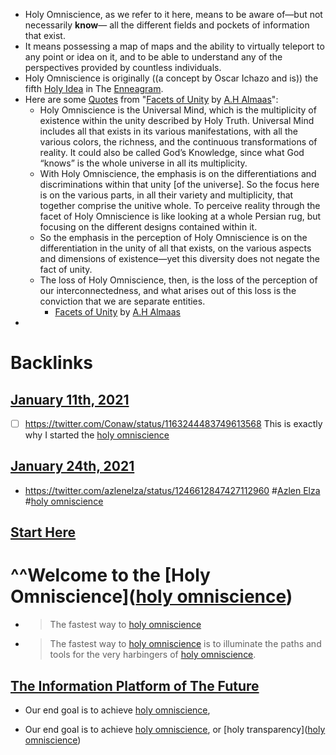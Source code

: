 - Holy Omniscience, as we refer to it here, means to be aware of—but not necessarily __know__— all the different fields and pockets of information that exist. 
- It means possessing a map of maps and the ability to virtually teleport to any point or idea on it, and to be able to understand any of the perspectives provided by countless individuals.
- Holy Omniscience is originally ((a concept by Oscar Ichazo and is)) the fifth [Holy Idea](<Holy Idea.md>) in The [Enneagram](<Enneagram.md>).
- Here are some [Quotes](<Quotes.md>) from "[Facets of Unity](<Facets of Unity.md>) by [A.H Almaas](<A.H Almaas.md>)":
    - Holy Omniscience is the Universal Mind, which is the multiplicity of existence within the unity described by Holy Truth. Universal Mind includes all that exists in its various manifestations, with all the various colors, the richness, and the continuous transformations of reality. It could also be called God’s Knowledge, since what God “knows” is the whole universe in all its multiplicity. 
    - With Holy Omniscience, the emphasis is on the differentiations and discriminations within that unity [of the universe]. So the focus here is on the various parts, in all their variety and multiplicity, that together comprise the unitive whole. To perceive reality through the facet of Holy Omniscience is like looking at a whole Persian rug, but focusing on the different designs contained within it.
    - So the emphasis in the perception of Holy Omniscience is on the differentiation in the unity of all that exists, on the various aspects and dimensions of existence—yet this diversity does not negate the fact of unity.
    - The loss of Holy Omniscience, then, is the loss of the perception of our interconnectedness, and what arises out of this loss is the conviction that we are separate entities.
        - [Facets of Unity](<Facets of Unity.md>) by [A.H Almaas](<A.H Almaas.md>)
- 

# Backlinks
## [January 11th, 2021](<January 11th, 2021.md>)
- [ ] https://twitter.com/Conaw/status/1163244483749613568 This is exactly why I started the [holy omniscience](<holy omniscience.md>)

## [January 24th, 2021](<January 24th, 2021.md>)
- https://twitter.com/azlenelza/status/1246612847427112960 #[Azlen Elza](<Azlen Elza.md>) #[holy omniscience](<holy omniscience.md>)

## [Start Here](<Start Here.md>)
# ^^**Welcome to the** [Holy Omniscience]([holy omniscience](<holy omniscience.md>))

- > The fastest way to [holy omniscience](<holy omniscience.md>)

- > The fastest way to [holy omniscience](<holy omniscience.md>) is to illuminate the paths and tools for the very harbingers of  [holy omniscience](<holy omniscience.md>).

## [The Information Platform of The Future](<The Information Platform of The Future.md>)
- Our end goal is to achieve [holy omniscience](<holy omniscience.md>),

- Our end goal is to achieve [holy omniscience](<holy omniscience.md>), or [holy transparency]([holy omniscience](<holy omniscience.md>))

